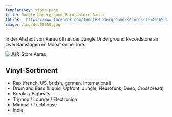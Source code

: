 ```yaml
---
templateKey: store-page
title: Jungle Underground Recordstore Aarau
fbLink: 'https://www.facebook.com/Jungle-Underground-Records-336401653403334/'
image: /img/dsc00050.jpg
---
```

In der Altstadt von Aarau öffnet der Jungle Underground Recordstore an zwei Samstagen im Monat seine Tore. 

![](/img/record-store.jpg "JUR-Store Aarau")

## Vinyl-Sortiment

* Rap (french, US, british, german, international) 
* Drum and Bass (Liquid, Upfront, Jungle, Neurofunk, Deep, Crossbread) 
* Breaks / Bigbeats
* Triphop / Lounge / Electronica
* Minimal / Techhouse
* Indie
